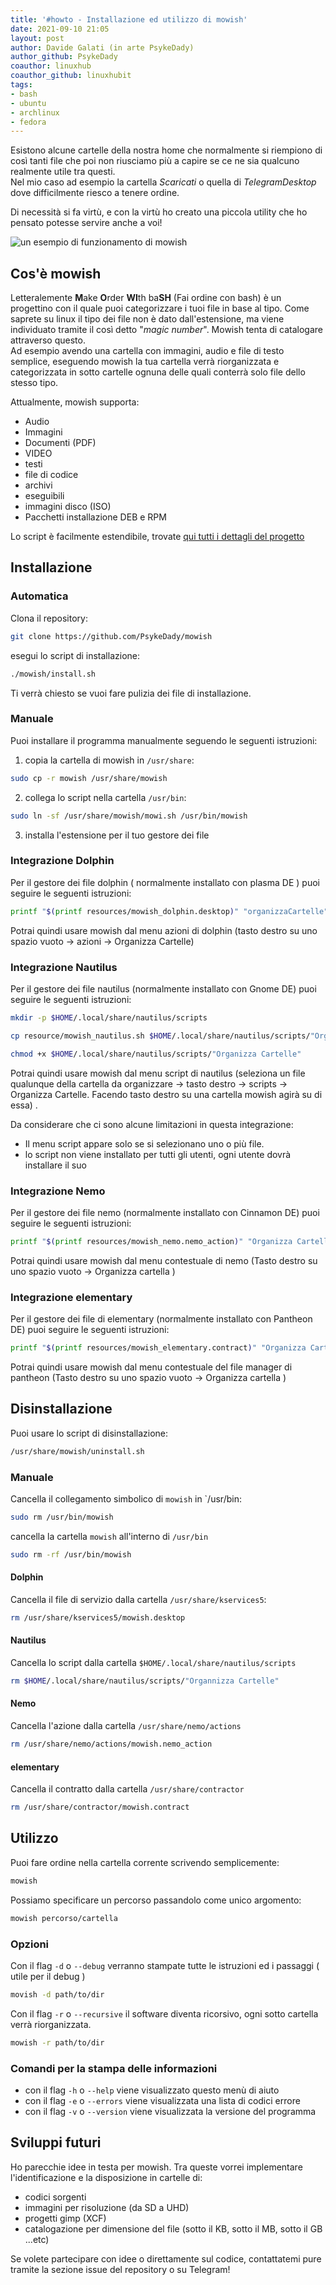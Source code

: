 ```yaml
---
title: '#howto - Installazione ed utilizzo di mowish' 
date: 2021-09-10 21:05
layout: post 
author: Davide Galati (in arte PsykeDady)
author_github: PsykeDady 
coauthor: linuxhub
coauthor_github: linuxhubit
tags: 
- bash 
- ubuntu 
- archlinux 
- fedora 
---
```


Esistono alcune cartelle della nostra home che normalmente si riempiono di così tanti file che poi non riusciamo più a capire se ce ne sia qualcuno realmente utile tra questi.   
Nel mio caso ad esempio la cartella *Scaricati* o quella di *TelegramDesktop* dove difficilmente riesco a tenere ordine.   

Di necessità si fa virtù, e con la virtù ho creato una piccola utility che ho pensato potesse servire anche a voi! 

![un esempio di funzionamento di mowish](https://github.com/PsykeDady/mowish/raw/main/documentation/media/mowish_test.gif)

## Cos'è mowish
Letteralemente **M**ake **O**rder **WI**th ba**SH** (Fai ordine con bash)  è un progettino con il quale puoi categorizzare i tuoi file in base al tipo. Come saprete su linux il tipo dei file non è dato dall'estensione, ma viene individuato tramite il così detto "*magic number*". Mowish tenta di catalogare attraverso questo.   
Ad esempio avendo una cartella con immagini, audio e file di testo semplice, eseguendo mowish la tua cartella verrà riorganizzata e categorizzata in sotto cartelle ognuna delle quali conterrà solo file dello stesso tipo.

Attualmente, mowish supporta: 

- Audio
- Immagini
- Documenti (PDF)
- VIDEO
- testi
- file di codice
- archivi
- eseguibili
- immagini disco (ISO)
- Pacchetti installazione DEB e RPM

Lo script è facilmente estendibile, trovate [qui tutti i dettagli del progetto](https://github.com/PsykeDady/mowish)

## Installazione

### Automatica
Clona il repository: 
```bash
git clone https://github.com/PsykeDady/mowish
```

esegui lo script di installazione: 
```bash
./mowish/install.sh
```

Ti verrà chiesto se vuoi fare pulizia dei file di installazione.

### Manuale
Puoi installare il programma manualmente seguendo le seguenti istruzioni: 

1. copia la cartella di mowish in `/usr/share`: 
  ```bash 
  sudo cp -r mowish /usr/share/mowish 
  ```
2. collega lo script nella cartella `/usr/bin`:
  ```bash
  sudo ln -sf /usr/share/mowish/mowi.sh /usr/bin/mowish
  ```
3. installa l'estensione per il tuo gestore dei file

### Integrazione Dolphin
Per il gestore dei file dolphin ( normalmente installato con plasma DE ) puoi seguire le seguenti istruzioni:   
```bash
printf "$(printf resources/mowish_dolphin.desktop)" "organizzaCartelle" "organizzaCartelle" "Organizza Cartelle" | sudo tee /usr/share/kservices5/mowish.desktop
```

Potrai quindi usare mowish dal menu azioni di dolphin (tasto destro su uno spazio vuoto &rarr; azioni &rarr; Organizza Cartelle)

### Integrazione Nautilus
Per il gestore dei file nautilus (normalmente installato con Gnome DE) puoi seguire le seguenti istruzioni:
```bash 
mkdir -p $HOME/.local/share/nautilus/scripts

cp resource/mowish_nautilus.sh $HOME/.local/share/nautilus/scripts/"Organizza Cartelle"

chmod +x $HOME/.local/share/nautilus/scripts/"Organizza Cartelle"
```

Potrai quindi usare mowish dal menu script di nautilus (seleziona un file qualunque della cartella da organizzare &rarr; tasto destro &rarr; scripts &rarr; Organizza Cartelle. Facendo tasto destro su una cartella mowish agirà su di essa) .

Da considerare che ci sono alcune limitazioni in questa integrazione:
- Il menu script appare solo se si selezionano uno o più file. 
- lo script non viene installato per tutti gli utenti, ogni utente dovrà installare il suo

### Integrazione Nemo
Per il gestore dei file nemo (normalmente installato con Cinnamon DE) puoi seguire le seguenti istruzioni: 

```bash
printf "$(printf resources/mowish_nemo.nemo_action)" "Organizza Cartella" "Organizza Cartella" | sudo tee /usr/share/nemo/actions/mowish.nemo_action
```

Potrai quindi usare mowish dal menu contestuale di nemo (Tasto destro su uno spazio vuoto &rarr; Organizza cartella )

### Integrazione elementary 
Per il gestore dei file di elementary (normalmente installato con Pantheon DE) puoi seguire le seguenti istruzioni: 

```bash
printf "$(printf resources/mowish_elementary.contract)" "Organizza Cartella" "Organizza Cartella" | sudo tee /usr/share/contractor/mowish.contract
```

Potrai quindi usare mowish dal menu contestuale del file manager di pantheon (Tasto destro su uno spazio vuoto &rarr; Organizza cartella )

## Disinstallazione
Puoi usare lo script di disinstallazione:

```bash
/usr/share/mowish/uninstall.sh
```

### Manuale
Cancella il collegamento simbolico di `mowish` in `/usr/bin:
```bash
sudo rm /usr/bin/mowish
```

cancella la cartella `mowish` all'interno di `/usr/bin`
```bash
sudo rm -rf /usr/bin/mowish
```

#### Dolphin
Cancella il file di servizio dalla cartella `/usr/share/kservices5`: 

```bash
rm /usr/share/kservices5/mowish.desktop
```
#### Nautilus
Cancella lo script dalla cartella `$HOME/.local/share/nautilus/scripts`

```bash
rm $HOME/.local/share/nautilus/scripts/"Organnizza Cartelle"
```

#### Nemo
Cancella l'azione dalla cartella `/usr/share/nemo/actions` 

```bash
rm /usr/share/nemo/actions/mowish.nemo_action
```

#### elementary
Cancella il contratto dalla cartella `/usr/share/contractor` 

```bash
rm /usr/share/contractor/mowish.contract
```

## Utilizzo
Puoi fare ordine nella cartella corrente scrivendo semplicemente: 

```bash
mowish
```

Possiamo specificare un percorso passandolo come unico argomento: 
```bash
mowish percorso/cartella
```

### Opzioni
Con il flag `-d` o `--debug` verranno stampate tutte le istruzioni ed i passaggi ( utile per il debug )
```bash
movish -d path/to/dir
```

Con il flag `-r` o `--recursive` il software diventa ricorsivo, ogni sotto cartella verrà riorganizzata.
```bash
mowish -r path/to/dir
```

### Comandi per la stampa delle informazioni
- con il flag `-h` o `--help` viene visualizzato questo menù di aiuto
- con il flag `-e` o `--errors` viene visualizzata una lista di codici errore
- con il flag `-v` o `--version` viene visualizzata la versione del programma

## Sviluppi futuri 
Ho parecchie idee in testa per mowish. Tra queste vorrei implementare l'identificazione e la disposizione in cartelle di: 

- codici sorgenti 
- immagini per risoluzione (da SD a UHD)
- progetti gimp (XCF)
- catalogazione per dimensione del file (sotto il KB, sotto il MB, sotto il GB ...etc)

Se volete partecipare con idee o direttamente sul codice, contattatemi pure tramite la sezione issue del repository o su Telegram! 
